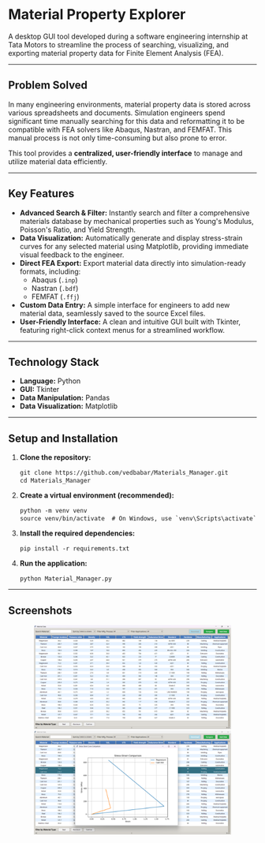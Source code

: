 # Material Property Explorer

A desktop GUI tool developed during a software engineering internship at Tata Motors to streamline the process of searching, visualizing, and exporting material property data for Finite Element Analysis (FEA).

---

## Problem Solved

<p>
In many engineering environments, material property data is stored across various spreadsheets and documents. Simulation engineers spend significant time manually searching for this data and reformatting it to be compatible with FEA solvers like Abaqus, Nastran, and FEMFAT. This manual process is not only time-consuming but also prone to error.
</p>

<p>
This tool provides a <strong>centralized, user-friendly interface</strong> to manage and utilize material data efficiently.
</p>

---

## Key Features

<ul>
  <li><strong>Advanced Search & Filter:</strong> Instantly search and filter a comprehensive materials database by mechanical properties such as Young's Modulus, Poisson's Ratio, and Yield Strength.</li>
  <li><strong>Data Visualization:</strong> Automatically generate and display stress-strain curves for any selected material using Matplotlib, providing immediate visual feedback to the engineer.</li>
  <li><strong>Direct FEA Export:</strong> Export material data directly into simulation-ready formats, including:
    <ul>
      <li>Abaqus (<code>.inp</code>)</li>
      <li>Nastran (<code>.bdf</code>)</li>
      <li>FEMFAT (<code>.ffj</code>)</li>
    </ul>
  </li>
  <li><strong>Custom Data Entry:</strong> A simple interface for engineers to add new material data, seamlessly saved to the source Excel files.</li>
  <li><strong>User-Friendly Interface:</strong> A clean and intuitive GUI built with Tkinter, featuring right-click context menus for a streamlined workflow.</li>
</ul>

---

## Technology Stack

<ul>
  <li><strong>Language:</strong> Python</li>
  <li><strong>GUI:</strong> Tkinter</li>
  <li><strong>Data Manipulation:</strong> Pandas</li>
  <li><strong>Data Visualization:</strong> Matplotlib</li>
</ul>

---

## Setup and Installation

<ol>
  <li><strong>Clone the repository:</strong>
    <pre><code>git clone https://github.com/vedbabar/Materials_Manager.git
cd Materials_Manager</code></pre>
  </li>
  <li><strong>Create a virtual environment (recommended):</strong>
    <pre><code>python -m venv venv
source venv/bin/activate  # On Windows, use `venv\Scripts\activate`</code></pre>
  </li>
  <li><strong>Install the required dependencies:</strong>
    <pre><code>pip install -r requirements.txt</code></pre>
  </li>
  <li><strong>Run the application:</strong>
    <pre><code>python Material_Manager.py</code></pre>
  </li>
</ol>

---

## Screenshots
<p align="center">
  <img src="mat1.png" alt="App Screenshot 1" width="400"/>
  <img src="mat2.png" alt="App Screenshot 2" width="400"/>
</p>
